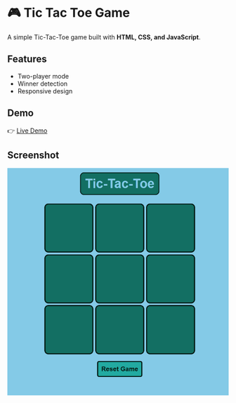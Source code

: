 # 🎮 Tic Tac Toe Game

A simple Tic-Tac-Toe game built with **HTML, CSS, and JavaScript**.

## Features

- Two-player mode
- Winner detection
- Responsive design

## Demo

👉 [Live Demo](https://tic-tac-toe-game-pp.netlify.app/)

## Screenshot

![Tic Tac Toe Screenshot](screenshot.png)
